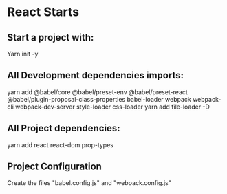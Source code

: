 <h1>React Starts</h1>

<h2>Start a project with:</h2>

<p>Yarn init -y</p>

<h2>All Development dependencies imports:</h2>

<p>yarn add @babel/core @babel/preset-env @babel/preset-react @babel/plugin-proposal-class-properties babel-loader webpack webpack-cli webpack-dev-server style-loader css-loader yarn add file-loader -D</p>

<h2>All Project dependencies:</h2> 

<p>yarn add react react-dom prop-types</p>

<h2>Project Configuration</h2>

<p>Create the files "babel.config.js" and "webpack.config.js"<p>